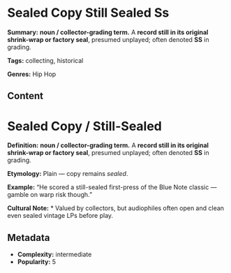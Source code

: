 # Sealed Copy Still Sealed Ss

**Summary:** **noun / collector-grading term.** A **record still in its original shrink-wrap or factory seal**, presumed unplayed; often denoted **SS** in grading.

**Tags:** collecting, historical

**Genres:** Hip Hop

## Content

# Sealed Copy / Still-Sealed

**Definition:** **noun / collector-grading term.** A **record still in its original shrink-wrap or factory seal**, presumed unplayed; often denoted **SS** in grading.

**Etymology:** Plain — copy remains *sealed*.

**Example:** “He scored a still-sealed first-press of the Blue Note classic — gamble on warp risk though.”

**Cultural Note:** * Valued by collectors, but audiophiles often open and clean even sealed vintage LPs before play.

## Metadata

- **Complexity:** intermediate
- **Popularity:** 5
